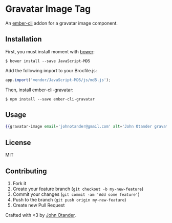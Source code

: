# Gravatar Image Tag

An [ember-cli](http://ember-cli.com) addon for a gravatar image component.

## Installation

First, you must install moment with [bower](http://bower.io):

```
$ bower install --save JavaScript-MD5
```

Add the following import to your Brocfile.js:

```js
app.import('vendor/JavaScript-MD5/js/md5.js');
```

Then, install ember-cli-gravatar:

```
$ npm install --save ember-cli-gravatar
```

## Usage

```hbs
{{gravatar-image email='johnotander@gmail.com' alt='John Otander gravatar'}}
```

## License

MIT

## Contributing

1. Fork it
2. Create your feature branch (`git checkout -b my-new-feature`)
3. Commit your changes (`git commit -am 'Add some feature'`)
4. Push to the branch (`git push origin my-new-feature`)
5. Create new Pull Request

Crafted with <3 by [John Otander](http://johnotander.com).
